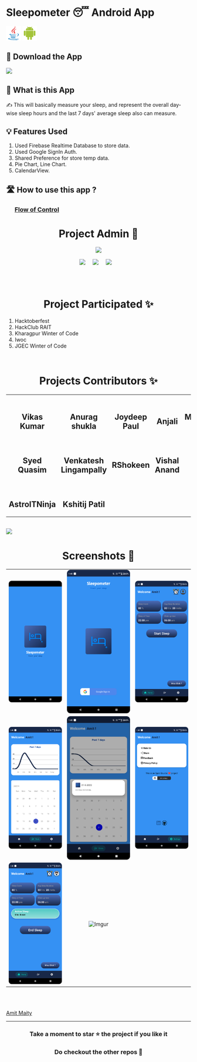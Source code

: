 # Sleepometer 😴 Android App 

<a href="https://www.java.com" target="_blank"> <img src="https://raw.githubusercontent.com/devicons/devicon/master/icons/java/java-original.svg" alt="Java" width="40" height="40"/></a> <a href="https://www.android.com" target="_blank"> <img src="https://raw.githubusercontent.com/devicons/devicon/1119b9f84c0290e0f0b38982099a2bd027a48bf1/icons/android/android-plain.svg" alt="Android" width="40" height="40"/> </a>
  
  
## 🔗 Download the App 

<a href="https://play.google.com/store/apps/details?id=sleepometerbyamitmaity.example.sleepometer" target="_blank"><img src="https://raw.githubusercontent.com/maityamit/Heritsm-Heritage_of_India-Application/master/Demo/800px-Google_Play_Store_badge_EN.svg.png" width="20%" /></a>
 
 ## 🤔 What is this App
 
 ✍️ This will basically measure your sleep, and represent the overall day-wise sleep hours and the last 7 days' average sleep also can measure.
 
 ## 💡 Features Used

1. Used Firebase Realtime Database to store data. 
2. Used Google SignIn Auth.
3. Shared Preference for store temp data.
4. Pie Chart, Line Chart.
5. CalendarView.

  ## 🛣️ How to use this app ?
  ### &nbsp; &nbsp; &nbsp; [Flow of Control](FlowofControl.md)

<h1 align=center> Project Admin  🤵 </h1>

  <p align="center">
  <a href="https://github.com/maityamit"><img src="https://avatars.githubusercontent.com/u/74618071?v=4" width="11%" /></a>

  <p align="center">
  <a target="_blank" href="https://www.linkedin.com/in/maityamit/"><img src="https://img.shields.io/badge/linkedin-%230077B5.svg?&style=for-the-badge&logo=linkedin&logoColor=white" /></a>&nbsp;&nbsp;&nbsp;&nbsp;
  <a href="maityamit308@gmail.com"><img src="https://img.shields.io/badge/gmail-%23D14836.svg?&style=for-the-badge&logo=gmail&logoColor=white" /></a>&nbsp;&nbsp;&nbsp;&nbsp;
  <a href="https://www.instagram.com/amit_maity_2003/"><img src="https://img.shields.io/badge/instagram-%23D14836.svg?&style=for-the-badge&logo=instagram&logoColor=pink" /></a>&nbsp;&nbsp;&nbsp;&nbsp;
</p>
  
<br>
   
   
<br>
  
<h1 align=center> Project Participated ✨ </h1>
 <p align="center">
  
  1. Hacktoberfest <br>
  2. HackClub RAIT <br>
  3. Kharagpur Winter of Code <br>
  4. Iwoc <br>
  5. JGEC Winter of Code <br>
  

<br>

<h1 align=center> Projects Contributors ✨ </h1>

  

<table>
<tr>
<td align="center"><img src="https://avatars.githubusercontent.com/u/73611313?v=4?s=100" width="120px;" alt=""/><br><h2>Vikas Kumar</h2></td>
<td align="center"> <img src="https://avatars.githubusercontent.com/u/97109151?v=4?s=100" width="120px;" alt=""/><br> <h2>Anurag shukla</h2></td>
<td align="center"> <img src="https://avatars.githubusercontent.com/u/93531836?v=4?s=100" width="120px;" alt=""/><br> <h2>Joydeep Paul</h2></td>
<td align="center"> <img src="https://avatars.githubusercontent.com/u/86847380?v=4?s=100" width="120px;" alt=""/><br><h2>Anjali</h2></td>
<td align="center"> <img src="https://avatars.githubusercontent.com/u/103691849?v=4?s=100" width="120px;" alt=""/><br><h2>MOHAMMAD KAIF</h2></td>

</tr>

<tr>
<td align="center"><img src="https://avatars.githubusercontent.com/u/86477458?v=4?s=100" width="120px;" alt=""/><br><h2>Syed Quasim</h2></td>
<td align="center"> <img src="https://avatars.githubusercontent.com/u/51732590?v=4?s=100" width="120px;" alt=""/><br> <h2>Venkatesh Lingampally</h2></td>
<td align="center"><img src="https://avatars.githubusercontent.com/u/110237670?v=4?s=100" width="120px;" alt=""/><br><h2>RShokeen</h2></td>
<td align="center"> <img src="https://avatars.githubusercontent.com/u/66544968?v=4?s=100" width="120px;" alt=""/><br> <h2>Vishal Anand</h2></td>
<td align="center"><img src="https://avatars.githubusercontent.com/u/95225751?v=4?s=100" width="120px;" alt=""/><br><h2>KULDEEP SINGH</h2></td>

</tr>

<tr>
<td align="center"><img src="https://avatars.githubusercontent.com/u/23008139?v=4?s=100" width="120px;" alt=""/><br><h2>AstroITNinja</h2></td>
<td align="center"> <img src="https://avatars.githubusercontent.com/u/91470808?v=4?s=100" width="120px;" alt=""/><br> <h2>Kshitij Patil</h2></td>

</tr>
    
</table>



<br>
  
  
<a href="https://github.com/maityamit/Tracky-Track-your-goals-or-targets/graphs/contributors">
<img src="https://contrib.rocks/image?repo=maityamit/Sleepometer-Android-App" />
</a>
  
  <br>
</a>
  

## <h1 align=center>Screenshots 📸</h1>

 

||||
|:----------------------------------------:|:-----------------------------------------:|:-----------------------------------------:|
| ![Imgur](Demo/1.png) | ![Imgur](Demo/2.png) | ![Imgur](Demo/3.png) |
| ![Imgur](Demo/4.png) | ![Imgur](Demo/5.png) | ![Imgur](Demo/6.png) |
| ![Imgur](Demo/7.png) | ![Imgur](Demo/8.png) | |
  
  

<br>
<br>
  
  
[Amit Maity](https://www.linkedin.com/in/maityamit)

---
<div align="center">
    <h3><b>Take a moment to star ⭐ the project if you like it</b></h3>
    <h3>Do checkout the other repos 💫</h3> 
</div>


